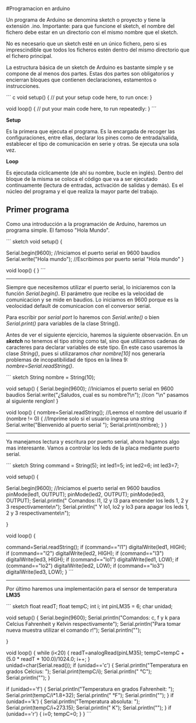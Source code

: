 #Programacion en arduino

Un programa de Arduino se denomina sketch o proyecto y tiene la extensión .ino. Importante: para que funcione el sketch, el nombre del fichero debe estar en un directorio con el mismo nombre que el sketch.

No es necesario que un sketch esté en un único fichero, pero si es imprescindible que todos los ficheros estén dentro del mismo directorio que el fichero principal.

La estructura básica de un sketch de Arduino es bastante simple y se compone de al menos dos partes. Estas dos partes son obligatorios y encierran bloques que contienen declaraciones, estamentos o instrucciones.

´´´ c
void setup() {
 // put your setup code here, to run once:
}
 
void loop() {
 // put your main code here, to run repeatedly:
}
´´´

**Setup**

Es la primera que ejecuta el programa. Es la encargada de recoger las configuraciones, entre ellas, declarar los pines como de entrada/salida, establecer el tipo de comunicación en serie y otras. Se ejecuta una sola vez.

**Loop**

Es ejecutada cíclicamente (de ahí su nombre, bucle en inglés). Dentro del bloque de la misma se coloca el código que va a ser ejecutado continuamente (lectura de entradas, activación de salidas y demás). Es el núcleo del programa y el que realiza la mayor parte del trabajo.

## Primer programa

Como una introducción a la programación de Arduino, haremos un programa simple. El famoso "Hola Mundo".

´´´ sketch
void setup() {

  Serial.begin(9600); //Iniciamos el puerto serial en 9600 baudios
  Serial.write("Hola mundo"); //Escribimos por puerto serial "Hola mundo"
}

void loop() {
}
´´´
___
Siempre que necesitemos utilizar el puerto serial, lo iniciaremos con la función *Serial.begin()*.
El parámetro que recibe es la velocidad de comunicacion y se mide en baudios. Lo iniciamos en 9600 porque es la veolocidad default de comunicacion con el conversor serial. 

Para escribir por *serial port* lo haremos con *Serial.write()* o bien *Serial.print()* para variables de la clase String(). 

Antes de ver el siguiente ejercicio, haremos la siguiente observación.
En un ***sketch*** no tenemos el tipo *string* como tal, sino que utilizamos cadenas de caracteres para declarar variables de este tipo. 
En este caso usaremos la clase *String()*, pues si utilizaramos *char nombre[10]* nos generaría problemas de incopatibilidad de tipos en la línea 9: *nombre=Serial.readString()*.

´´´ sketch
String nombre = String(10);

void setup() {
  Serial.begin(9600); //Iniciamos el puerto serial en 9600 baudios
  Serial.write("¿Saludos, cual es su nombre?\n"); //con "\n" pasamos al siguiente renglon!
}

void loop() {
  nombre=Serial.readString(); //Leemos el nombre del usuario
  if (nombre != 0) { //Imprime solo si el usuario ingresa una string
    Serial.write("Bienvenido al puerto serial ");
    Serial.print(nombre);
  }
}

___
Ya manejamos lectura y escritura por puerto serial, ahora hagamos algo mas interesante. Vamos a controlar los leds de la placa mediante puerto serial.

´´´ sketch
String command = String(5);
int led1=5;
int led2=6;
int led3=7;

void setup() {

  Serial.begin(9600); //Iniciamos el puerto serial en 9600 baudios
  pinMode(led1, OUTPUT);
  pinMode(led2, OUTPUT);
  pinMode(led3, OUTPUT);
  Serial.println(" Comandos: l1, l2 y l3 para encender los leds 1, 2 y 3 respectivamente\n");
  Serial.println(" Y lo1, lo2 y lo3 para apagar los leds 1, 2 y 3 respectivamente\n");
  

}

void loop() {
 
  command=Serial.readString();
  if (command=="l1")
    digitalWrite(led1, HIGH);
  if (command=="l2")
    digitalWrite(led2, HIGH);
  if (command=="l3")
    digitalWrite(led3, HIGH);
  if (command=="lo1")
    digitalWrite(led1, LOW);
  if (command=="lo2")
    digitalWrite(led2, LOW);
  if (command=="lo3")
    digitalWrite(led3, LOW);
}
´´´
___
Por último haremos una implementación para el sensor de temperatura **LM35**

´´´ sketch
float readT; 
float tempC;
int i;
int pinLM35 = 6; 
char unidad;
 
void setup() {
  Serial.begin(9600);
  Serial.println("Comandos: c, f y k para Celcius Fahrenheit y Kelvin respectivamente");
  Serial.println("Para tomar nueva muestra utilizar el comando r!");
  Serial.println("");

}
 
void loop() {
  while (i<20) {
    readT=analogRead(pinLM35); 
    tempC=tempC + (5.0 * readT * 100.0)/1024.0; 
    i++;
  }  
  unidad=char(Serial.read());
  if (unidad=='c') {
    Serial.println("Temperatura en grados Celcius: ");
    Serial.print(tempC/i);
    Serial.println(" °C");    
    Serial.println("");
  }

  if (unidad=='f') {
    Serial.println("Temperatura en grados Fahrenheit: ");
    Serial.print(tempC/i*1.8+32);
    Serial.println(" °F");
    Serial.println("");
  }
  if (unidad=='k') {
    Serial.println("Temperatura absoluta: ");
    Serial.print(tempC/i+273.15);
    Serial.println(" K");
    Serial.println("");
  }
  if (unidad=='r') {
    i=0;
    tempC=0;
  }
}
´´´






























